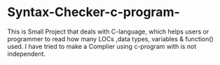 # Syntax-Checker-c-program-
This is Small Project that deals with C-language, which helps users or programmer to read how many LOCs ,data types, variables &amp; function() used.
I have tried to make a Complier using c-program with is not independent.
